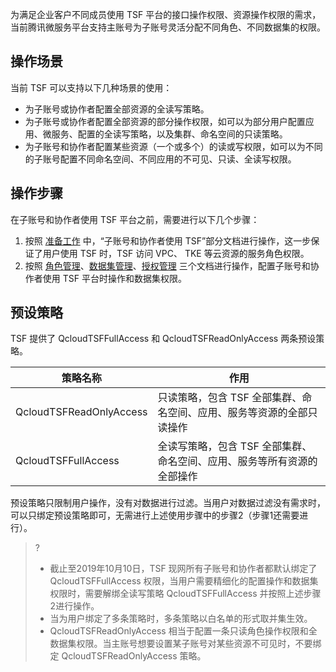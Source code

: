 为满足企业客户不同成员使用 TSF 平台的接口操作权限、资源操作权限的需求，当前腾讯微服务平台支持主账号为子账号灵活分配不同角色、不同数据集的权限。

## 操作场景
当前 TSF 可以支持以下几种场景的使用：
- 为子账号或协作者配置全部资源的全读写策略。
- 为子账号或协作者配置全部资源的部分操作权限，如可以为部分用户配置应用、微服务、配置的全读写策略，以及集群、命名空间的只读策略。
- 为子账号和协作者配置某些资源（一个或多个）的读或写权限，如可以为不同的子账号配置不同命名空间、不同应用的不可见、只读、全读写权限。

## 操作步骤
在子账号和协作者使用 TSF 平台之前，需要进行以下几个步骤：
1. 按照 [准备工作](https://cloud.tencent.com/document/product/649/16869) 中，“子账号和协作者使用 TSF”部分文档进行操作，这一步保证了用户使用 TSF 时，TSF 访问 VPC、 TKE 等云资源的服务角色权限。
2. 按照 [角色管理](https://cloud.tencent.com/document/product/649/38322)、[数据集管理](https://cloud.tencent.com/document/product/649/38326)、[授权管理](https://cloud.tencent.com/document/product/649/38323) 三个文档进行操作，配置子账号和协作者使用 TSF 平台时操作和数据集权限。

## 预设策略

TSF 提供了 QcloudTSFFullAccess 和 QcloudTSFReadOnlyAccess 两条预设策略。

| 策略名称                | 作用                                                         |
| ----------------------- | ------------------------------------------------------------ |
| QcloudTSFReadOnlyAccess | 只读策略，包含 TSF 全部集群、命名空间、应用、服务等资源的全部只读操作 |
| QcloudTSFFullAccess     | 全读写策略，包含 TSF 全部集群、命名空间、应用、服务等所有资源的全部操作 |

预设策略只限制用户操作，没有对数据进行过滤。当用户对数据过滤没有需求时，可以只绑定预设策略即可，无需进行上述使用步骤中的步骤2（步骤1还需要进行）。

>?
>- 截止至2019年10月10日，TSF 现网所有子账号和协作者都默认绑定了 QcloudTSFFullAccess 权限，当用户需要精细化的配置操作和数据集权限时，需要解绑全读写策略 QcloudTSFFullAccess 并按照上述步骤2进行操作。
>- 当为用户绑定了多条策略时，多条策略以白名单的形式取并集生效。
>- QcloudTSFReadOnlyAccess 相当于配置一条只读角色操作权限和全数据集权限。当主账号想要设置某子账号对某些资源不可见时，不要绑定 QcloudTSFReadOnlyAccess 策略。



